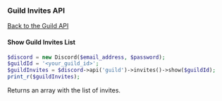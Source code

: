 ### Guild Invites API
[Back to the Guild API](../Guild.md)

#### Show Guild Invites List

```php
$discord = new Discord($email_address, $password);
$guildId = '<your_guild_id>';
$guildInvites = $discord->api('guild')->invites()->show($guildId);
print_r($guildInvites);
```

Returns an array with the list of invites.